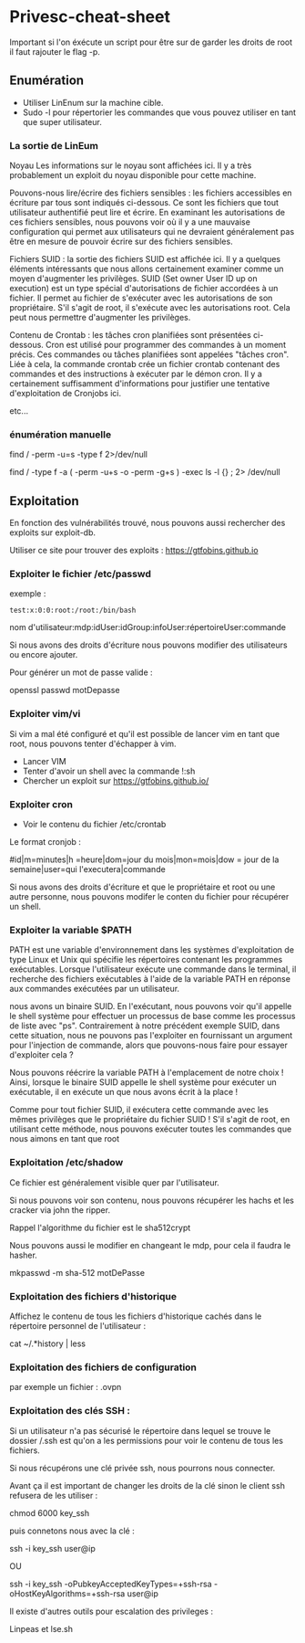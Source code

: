 # Privesc-cheat-sheet

Important si l'on éxécute un script pour être sur de garder les droits de root il faut rajouter le flag -p.

## Enumération

- Utiliser LinEnum sur la machine cible.
- Sudo -l pour répertorier les commandes que vous pouvez utiliser en tant que super utilisateur.

### La sortie de LinEum

Noyau Les informations sur le noyau sont affichées ici. Il y a très probablement un exploit du noyau disponible pour cette machine.

Pouvons-nous lire/écrire des fichiers sensibles : les fichiers accessibles en écriture par tous sont indiqués ci-dessous. Ce sont les fichiers que tout utilisateur authentifié peut lire et écrire. En examinant les autorisations de ces fichiers sensibles, nous pouvons voir où il y a une mauvaise configuration qui permet aux utilisateurs qui ne devraient généralement pas être en mesure de pouvoir écrire sur des fichiers sensibles.

Fichiers SUID : la sortie des fichiers SUID est affichée ici. Il y a quelques éléments intéressants que nous allons certainement examiner comme un moyen d'augmenter les privilèges. SUID (Set owner User ID up on execution) est un type spécial d'autorisations de fichier accordées à un fichier. Il permet au fichier de s'exécuter avec les autorisations de son propriétaire. S'il s'agit de root, il s'exécute avec les autorisations root. Cela peut nous permettre d'augmenter les privilèges. 

Contenu de Crontab : les tâches cron planifiées sont présentées ci-dessous. Cron est utilisé pour programmer des commandes à un moment précis. Ces commandes ou tâches planifiées sont appelées "tâches cron". Liée à cela, la commande crontab crée un fichier crontab contenant des commandes et des instructions à exécuter par le démon cron. Il y a certainement suffisamment d'informations pour justifier une tentative d'exploitation de Cronjobs ici.

etc...

### énumération manuelle

find / -perm -u=s -type f 2>/dev/null

find / -type f -a \( -perm -u+s -o -perm -g+s \) -exec ls -l {} \; 2> /dev/null


## Exploitation

En fonction des vulnérabilités trouvé, nous pouvons aussi rechercher des exploits sur exploit-db.

Utiliser ce site pour trouver des exploits :
https://gtfobins.github.io

### Exploiter le fichier /etc/passwd 

exemple :

    test:x:0:0:root:/root:/bin/bash

nom d'utilisateur:mdp:idUser:idGroup:infoUser:répertoireUser:commande

Si nous avons des droits d'écriture nous pouvons modifier des utilisateurs ou encore ajouter.

Pour générer un mot de passe valide :

openssl passwd motDepasse

### Exploiter vim/vi 

Si vim a mal été configuré et qu'il est possible de lancer vim en tant que root, nous pouvons tenter d'échapper à vim.

- Lancer VIM
- Tenter d'avoir un shell avec la commande !:sh
- Chercher un exploit sur https://gtfobins.github.io/

### Exploiter cron

- Voir le contenu du fichier /etc/crontab

Le format cronjob :

#id|m=minutes|h =heure|dom=jour du mois|mon=mois|dow = jour de la semaine|user=qui l'executera|commande

Si nous avons des droits d'écriture et que le propriétaire et root ou une autre personne, nous pouvons modifer le conten du fichier pour récupérer un shell.


### Exploiter la variable $PATH 

PATH est une variable d'environnement dans les systèmes d'exploitation de type Linux et Unix qui spécifie les répertoires contenant les programmes exécutables. Lorsque l'utilisateur exécute une commande dans le terminal, il recherche des fichiers exécutables à l'aide de la variable PATH en réponse aux commandes exécutées par un utilisateur.

 nous avons un binaire SUID. En l'exécutant, nous pouvons voir qu'il appelle le shell système pour effectuer un processus de base comme les processus de liste avec "ps". Contrairement à notre précédent exemple SUID, dans cette situation, nous ne pouvons pas l'exploiter en fournissant un argument pour l'injection de commande, alors que pouvons-nous faire pour essayer d'exploiter cela ?

Nous pouvons réécrire la variable PATH à l'emplacement de notre choix ! Ainsi, lorsque le binaire SUID appelle le shell système pour exécuter un exécutable, il en exécute un que nous avons écrit à la place !

Comme pour tout fichier SUID, il exécutera cette commande avec les mêmes privilèges que le propriétaire du fichier SUID ! S'il s'agit de root, en utilisant cette méthode, nous pouvons exécuter toutes les commandes que nous aimons en tant que root 

### Exploitation /etc/shadow


Ce fichier est généralement visible quer par l'utilisateur.

Si nous pouvons voir son contenu, nous pouvons récupérer les hachs et les cracker via john the ripper.

Rappel l'algorithme du fichier est le sha512crypt

Nous pouvons aussi le modifier en changeant le mdp, pour cela il faudra le hasher.

mkpasswd -m sha-512 motDePasse

### Exploitation des fichiers d'historique

Affichez le contenu de tous les fichiers d'historique cachés dans le répertoire personnel de l'utilisateur :

cat ~/.*history | less

### Exploitation des fichiers de configuration

par exemple un fichier : .ovpn

### Exploitation des clés SSH :

Si un utilisateur n'a pas sécurisé le répertoire dans lequel se trouve le dossier /.ssh est qu'on a les permissions pour voir le contenu de tous les fichiers.

Si nous récupérons une clé privée ssh, nous pourrons nous connecter.

Avant ça il est important de changer les droits de la clé sinon le client ssh refusera de les utiliser :

chmod 6000 key_ssh

puis connetons nous avec la clé :

ssh -i key_ssh user@ip

OU 

ssh -i key_ssh -oPubkeyAcceptedKeyTypes=+ssh-rsa -oHostKeyAlgorithms=+ssh-rsa user@ip 

Il existe d'autres outils pour escalation des privileges :

Linpeas et lse.sh